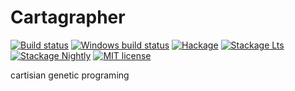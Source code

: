 # Cartagrapher

[![Build status](https://img.shields.io/travis/Nolrai/Cartagrapher.svg?logo=travis)](https://travis-ci.org/Nolrai/Cartagrapher)
[![Windows build status](https://ci.appveyor.com/api/projects/status/github/Nolrai/Cartagrapher?branch=master&svg=true)](https://ci.appveyor.com/project/Nolrai/Cartagrapher)
[![Hackage](https://img.shields.io/hackage/v/Cartagrapher.svg?logo=haskell)](https://hackage.haskell.org/package/Cartagrapher)
[![Stackage Lts](http://stackage.org/package/Cartagrapher/badge/lts)](http://stackage.org/lts/package/Cartagrapher)
[![Stackage Nightly](http://stackage.org/package/Cartagrapher/badge/nightly)](http://stackage.org/nightly/package/Cartagrapher)
[![MIT license](https://img.shields.io/badge/license-MIT-blue.svg)](LICENSE)

cartisian genetic programing
